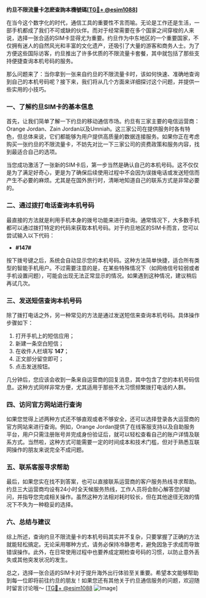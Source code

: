 **约旦不限流量卡怎麽查詢本機號碼[[TG💪+ @esim1088](https://t.me/s/esim1088)]**

在当今这个数字化的时代，通信工具的重要性不言而喻。无论是工作还是生活，一部手机都成了我们不可或缺的伙伴。而对于经常需要在多个国家之间穿梭的人来说，选择一张合适的SIM卡显得尤为重要。约旦作为中东地区的一个重要国家，不仅拥有迷人的自然风光和丰富的文化遗产，还吸引了大量的游客和商务人士。为了方便这些国际访客，约旦推出了许多优质的不限流量卡套餐，其中就包括了那些支持便捷查询本机号码的服务。

那么问题来了：当你拿到一张来自约旦的不限流量卡时，该如何快速、准确地查询到自己的本机号码呢？接下来，我们将从几个方面来详细探讨这个问题，并提供一些实用的小技巧。

### 一、了解约旦SIM卡的基本信息

首先，让我们简单了解一下约旦的移动通信市场。约旦有三家主要的电信运营商：Orange Jordan、Zain Jordan以及Umniah。这三家公司在提供服务时各有特色，但总体来说，它们都能够为用户提供高质量的数据连接服务。如果你正在考虑购买一张约旦的不限流量卡，不妨先对比一下三家公司的资费政策和服务内容，找到最适合自己的选项。

当您成功激活了一张新的SIM卡后，第一步当然是确认自己的本机号码。这不仅仅是为了满足好奇心，更是为了确保后续使用过程中不会因为误拨电话或发送短信而产生不必要的麻烦。尤其是在国外旅行时，清晰地知道自己的联系方式是非常必要的。

### 二、通过拨打电话查询本机号码

最直接的方法就是利用手机本身的拨号功能来进行查询。通常情况下，大多数手机都可以通过拨打特定的代码来获取本机号码。对于约旦地区的SIM卡而言，您可以尝试输入以下代码：

* **#147#**

按下拨号键之后，系统会自动显示您的本机号码。这种方法简单快捷，适合所有类型的智能手机用户。不过需要注意的是，在某些特殊情况下（如网络信号较弱或者手机设置问题），可能会出现无法正常显示的情况。如果遇到这种情况，建议稍后再试几次。

### 三、发送短信查询本机号码

除了拨打电话之外，另一种常见的方法是通过发送短信来查询本机号码。具体操作步骤如下：

1. 打开手机上的短信应用；
2. 新建一条空白短信；
3. 在收件人栏填写 **147**；
4. 正文部分留空即可；
5. 点击发送按钮。

几分钟后，您应该会收到一条来自运营商的回复消息，其中包含了您的本机号码信息。这种方式同样非常方便，尤其适用于那些不太习惯频繁拨打电话的人群。

### 四、访问官方网站进行查询

如果您觉得上述两种方式还不够直观或者不够安全，还可以选择登录各大运营商的官方网站来进行查询。例如，Orange Jordan提供了在线客服支持以及自助服务平台，用户只需注册账号并完成身份验证后，就可以轻松查看自己的账户详情及联系方式。当然啦，这种方式可能需要一定的时间成本和技术门槛，但对于熟悉互联网操作的朋友来说完全不成问题。

### 五、联系客服寻求帮助

最后，如果您实在找不到答案，也可以直接联系运营商的客户服务热线寻求帮助。约旦三大运营商均设有24小时全天候服务热线，工作人员将会耐心解答您的疑问，并指导您完成相关操作。虽然这种方法相对耗时较长，但在其他途径无效的情况下不失为一种稳妥的选择。

### 六、总结与建议

综上所述，查询约旦不限流量卡的本机号码其实并不复杂，只要掌握了正确的方法就能轻松搞定。无论采用哪种方式，请务必保持冷静思考，避免因急于求成而导致错误操作。此外，在日常使用过程中也要养成定期检查号码的习惯，以防止意外丢失或其他突发状况的发生。

总之，选择一张合适的SIM卡对于提升海外出行体验至关重要。希望本文能够帮助到每一位即将前往约旦的朋友！如果您还有其他关于约旦通信服务的问题，欢迎随时留言讨论哦～ [[TG💪+ @esim1088](https://t.me/s/esim1088) ![Image](https://i.postimg.cc/4NQfJmqS/Snipaste-2025-05-13-00-14-12.png)]